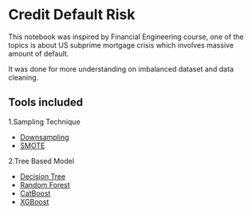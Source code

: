 # Credit Default Risk

This notebook was inspired by Financial Engineering course, one of the topics is about US subprime mortgage crisis which involves massive amount of default.

It was done for more understanding on imbalanced dataset and data cleaning.

## Tools included

1.Sampling Technique
  - [Downsampling](http://glemaitre.github.io/imbalanced-learn/generated/imblearn.under_sampling.RandomUnderSampler.html)
  - [SMOTE](https://imbalanced-learn.org/stable/references/generated/imblearn.over_sampling.SMOTE.html)

2.Tree Based Model
  - [Decision Tree](https://scikit-learn.org/stable/modules/generated/sklearn.tree.DecisionTreeClassifier.html)
  - [Random Forest](https://scikit-learn.org/stable/modules/generated/sklearn.ensemble.RandomForestClassifier.html)
  - [CatBoost](https://catboost.ai/en/docs/concepts/python-reference_catboostclassifier)
  - [XGBoost](https://xgboost.readthedocs.io/en/stable/python/index.html)
